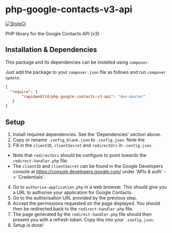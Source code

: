# php-google-contacts-v3-api

[![StyleCI](https://styleci.io/repos/38814668/shield)](https://styleci.io/repos/38814668)

PHP library for the Google Contacts API (v3)

## Installation & Dependencies

This package and its dependencies can be installed using `composer`. 

Just add the package to your `composer.json` file as follows and run `composer update`.

```json
{
  "require": {
       "rapidwebltd/php-google-contacts-v3-api": "dev-master"
   }
}
```

## Setup

1. Install required dependencies. See the 'Dependencies' section above.
2. Copy or rename `.config_blank.json` to `.config.json`. Note the 
3. Fill in the `clientID`, `clientSecret` and `redirectUri` in `.config.json`.
  * Note that `redirectUri` should be configure to point towards the `redirect-handler.php` file.
  * The `clientID` and `clientSecret` can be found in the Google Developers console at https://console.developers.google.com/ under 'APIs & auth' -> 'Credentials'.
4. Go to `authorise-application.php` in a web browser. This should give you a URL to authorise your application for Google Contacts.
5. Go to the authorisation URL provided by the previous step.
6. Accept the permissions requested on the page displayed. You should then be redirected back to the `redirect-handler.php` file.
7. The page generated by the `redirect-handler.php` file should then present you with a refresh token. Copy this into your `.config.json`.
8. Setup is done!


